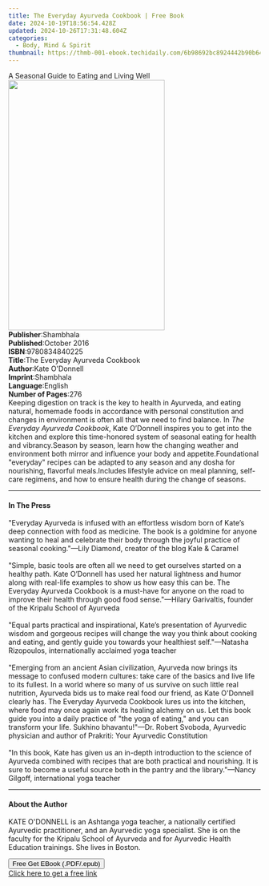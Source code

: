 ```yaml
---
title: The Everyday Ayurveda Cookbook | Free Book
date: 2024-10-19T18:56:54.428Z
updated: 2024-10-26T17:31:48.604Z
categories:
  - Body, Mind & Spirit
thumbnail: https://thmb-001-ebook.techidaily.com/6b98692bc8924442b90b643e20014854097c6484ab74e094d10db1870fb8f7de.jpg
---
```

<main id="book-container">
  <div class="flex flex-col">
    <div class="book-brief flex-1 py-6 px-4 sm:p-6 md:py-10 md:px-8">
      <!-- brief-->
      <div class="book-brief-main">
        A Seasonal Guide to Eating and Living Well
      </div>
    </div>
    <div
      class="book-meta-info flex-1 grid gap-4 col-start-1 col-end-3 row-start-1 sm:mb-6 sm:grid-cols-4 lg:gap-6 lg:col-start-2 lg:row-end-6 lg:row-span-6 lg:mb-0"
    >
      <div
        class="book-meta-info-left place-content-center mt-4 p-4 text-sm leading-6 col-start-2 col-span-2 dark:text-slate-400"
      >
        <img
          class="w-full h-500 object-cover rounded-lg sm:h-255 sm:col-span-2 lg:col-span-full"
          src="https://img-001-ebook.techidaily.com/754fb94b6842630f135de8b7d2f89fd6748c6cc76b502e0c782492e2d6d0a0aa.jpg"
          alt=""
          width="312"
          height="500"
        />
      </div>
      <div
        class="book-meta-info-right mt-2 col-start-1 row-start-2 col-span-3 self-center"
      >
        <!-- meta data  -->
        <div class="flex flex-col px-4 md:px-8">
          <div class="flex-1">
            <strong>Publisher</strong>:<span class="px-2">Shambhala</span>
          </div>
          <div class="flex-1">
            <strong>Published</strong>:<span class="px-2">October 2016</span>
          </div>
          <div class="flex-1">
            <strong>ISBN</strong>:<span class="px-2">9780834840225</span>
          </div>
          <div class="flex-1">
            <strong>Title</strong>:<span class="px-2"
              >The Everyday Ayurveda Cookbook</span
            >
          </div>
          <div class="flex-1">
            <strong>Author</strong>:<span class="px-2">Kate O&#39;Donnell</span>
          </div>
          <div class="flex-1">
            <strong>Imprint</strong>:<span class="px-2">Shambhala</span>
          </div>
          <div class="flex-1">
            <strong>Language</strong>:<span class="px-2">English</span>
          </div>
          <div class="flex-1">
            <strong>Number of Pages</strong>:<span class="px-2">276</span>
          </div>
        </div>
      </div>
    </div>
    <div class="book-description flex-1 py-6 px-4 sm:p-6 md:py-10 md:px-8">
      <div class="book-description-main">
        <div accordion-content="" id="description">
          Keeping digestion on track is the key to health in Ayurveda, and
          eating natural, homemade foods in accordance with personal
          constitution and changes in environment is often all that we need to
          find balance. In <i>The Everyday Ayurveda Cookbook</i>, Kate O’Donnell
          inspires you to get into the kitchen and explore this time-honored
          system of seasonal eating for health and vibrancy.Season by season,
          learn how the changing weather and environment both mirror and
          influence your body and appetite.Foundational "everyday" recipes can
          be adapted to any season and any dosha for nourishing, flavorful
          meals.Includes lifestyle advice on meal planning, self-care regimens,
          and how to ensure health during the change of seasons.
        </div>
      </div>
    </div>
    <div class="book-excerpts flex-1 py-6 px-4 sm:p-6 md:py-10 md:px-8">
      <!-- excerpts-->
      <div class="book-excerpts-main">
        <hr />
        <h4 class="placeholder placeholder-heading">
          <span>In The Press</span>
        </h4>
        <p>
          "Everyday Ayurveda is infused with an effortless wisdom born of Kate’s
          deep connection with food as medicine. The book is a goldmine for
          anyone wanting to heal and celebrate their body through the joyful
          practice of seasonal cooking."—Lily Diamond, creator of the blog Kale
          &amp; Caramel<br /><br />"Simple, basic tools are often all we need to
          get ourselves started on a healthy path. Kate O’Donnell has used her
          natural lightness and&nbsp;humor along with real-life examples to show
          us how easy this can be. The Everyday Ayurveda Cookbook is a must-have
          for anyone on the road to improve their health through good food
          sense."—Hilary Garivaltis, founder of the Kripalu School of
          Ayurveda<br /><br />"Equal parts practical and inspirational, Kate’s
          presentation of Ayurvedic wisdom and gorgeous recipes will change the
          way you think about cooking and eating, and gently guide you towards
          your healthiest self."—Natasha Rizopoulos, internationally acclaimed
          yoga teacher <br /><br />"Emerging from an ancient Asian civilization,
          Ayurveda now brings its message to confused modern cultures: take care
          of the basics and live life to its fullest. In a world where so many
          of us survive on such little real nutrition, Ayurveda bids us to make
          real food our friend, as Kate O'Donnell clearly has. The Everyday
          Ayurveda Cookbook lures us into the kitchen, where food may once again
          work its healing alchemy on us. Let this book guide you into a daily
          practice of "the yoga of eating," and you can transform your life.
          Sukhino bhavantu!"—Dr. Robert Svoboda, Ayurvedic physician and author
          of Prakriti: Your Ayurvedic Constitution<br /><br />"In this book,
          Kate has given us an in-depth introduction to the science of Ayurveda
          combined with recipes that are both practical and nourishing. It is
          sure to become a useful source both in the pantry and the
          library."—Nancy Gilgoff, international yoga teacher
        </p>
      </div>
    </div>
    <div class="book-about-author flex-1 py-6 px-4 sm:p-6 md:py-10 md:px-8">
      <!-- about author-->
      <div class="book-main-author-main">
        <hr />
        <h4 class="placeholder placeholder-heading">
          <span>About the Author</span>
        </h4>
        <p>
          KATE O'DONNELL is an Ashtanga yoga teacher, a nationally certified
          Ayurvedic practitioner, and an Ayurvedic yoga specialist. She is on
          the faculty for the Kripalu School of Ayurveda and for Ayurvedic
          Health Education trainings. She lives in Boston.
        </p>
      </div>
    </div>
    <div class="book-free-get flex-1 py-6 px-4 sm:p-6 md:py-10 md:px-8">
      <button
        id="btn-free-get"
        class="bg-blue-500 hover:bg-blue-700 text-white font-bold py-2 px-4 rounded"
      >
        Free Get EBook (.PDF/.epub)
      </button>
      <div id="countdown-display" class="px-2 text-lg mt-2"></div>
      <a
        id="free-link"
        class="hidden bg-blue-500 hover:bg-blue-700 text-white font-bold py-2 px-4 rounded"
        href="https://www.ebooks.com/en-us/book/95544574/the-everyday-ayurveda-cookbook/kate-o-donnell/"
        target="_blank"
        >Click here to get a free link</a
      >
    </div>
    <script>
      let countdownTime = 0;
      let countdownInterval = null;
      document
        .getElementById('btn-free-get')
        .addEventListener('click', startCountdown);
      function startCountdown() {
        countdownTime = new Date().getTime() + 60000 * 3;
        countdownInterval = setInterval(updateCountdown, 1000);
        document.getElementById('btn-free-get').disabled = true;
        document
          .getElementById('btn-free-get')
          .classList.add('bg-gray-500', 'cursor-not-allowed');
      }
      function updateCountdown() {
        let currentTime = new Date().getTime();
        let timeLeft = countdownTime - currentTime;
        let secondsLeft = Math.floor(timeLeft / 1000);
        document.getElementById('countdown-display').innerHTML =
          `Remaining time: ${secondsLeft} seconds.`;
        if (secondsLeft <= 0) {
          clearInterval(countdownInterval);
          document.getElementById('btn-free-get').classList.add('hidden');
          document.getElementById('free-link').classList.remove('hidden');
          document.getElementById('countdown-display').innerHTML = '';
        }
      }
    </script>
  </div>
</main>

<ins class="adsbygoogle"
      style="display:block"
      data-ad-client="ca-pub-7571918770474297"
      data-ad-slot="8358498916"
      data-ad-format="auto"
      data-full-width-responsive="true"></ins>
    
